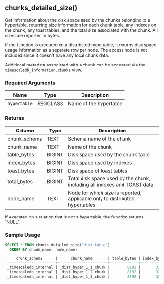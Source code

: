 ## chunks_detailed_size()   

Get information about the disk space used by the chunks belonging to a
hypertable, returning size information for each chunk table, any
indexes on the chunk, any toast tables, and the total size associated
with the chunk. All sizes are reported in bytes.

If the function is executed on a distributed hypertable, it returns
disk space usage information as a separate row per node. The access
node is not included since it doesn't have any local chunk data.

Additional metadata associated with a chunk can be accessed 
via the `timescaledb_information.chunks` view.

### Required Arguments

|Name|Type|Description|
|---|---|---|
| `hypertable` | REGCLASS | Name of the hypertable |

### Returns 
|Column|Type|Description|
|---|---|---|
|chunk_schema| TEXT | Schema name of the chunk |
|chunk_name| TEXT | Name of the chunk|
|table_bytes|BIGINT | Disk space used by the chunk table|
|index_bytes|BIGINT | Disk space used by indexes|
|toast_bytes|BIGINT | Disk space of toast tables|
|total_bytes|BIGINT | Total disk space used by the chunk, including all indexes and TOAST data|
|node_name| TEXT | Node for which size is reported, applicable only to distributed hypertables|

<highlight type="tip">
If executed on a relation that is not a hypertable, the function
returns `NULL`.
</highlight>

### Sample Usage 
```sql
SELECT * FROM chunks_detailed_size('dist_table')
  ORDER BY chunk_name, node_name;

     chunk_schema      |      chunk_name       | table_bytes | index_bytes | toast_bytes | total_bytes |       node_name
-----------------------+-----------------------+-------------+-------------+-------------+-------------+-----------------------
 _timescaledb_internal | _dist_hyper_1_1_chunk |        8192 |       32768 |           0 |       40960 | data_node_1
 _timescaledb_internal | _dist_hyper_1_2_chunk |        8192 |       32768 |           0 |       40960 | data_node_2
 _timescaledb_internal | _dist_hyper_1_3_chunk |        8192 |       32768 |           0 |       40960 | data_node_3
```

